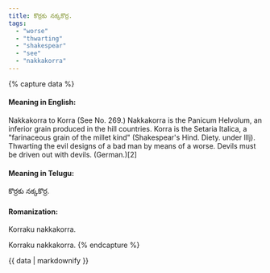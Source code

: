 ```yaml
---
title: కొర్రకు నక్కకొర్ర.
tags:
  - "worse"
  - "thwarting"
  - "shakespear"
  - "see"
  - "nakkakorra"
---
```


{% capture data %}
#### Meaning in English:
Nakkakorra to Korra
(See No. 269.)
Nakkakorra is the Panicum Helvolum, an inferior grain produced in the hill countries. Korra is the Setaria Italica, a "farinaceous grain of the millet kind" (Shakespear's Hind. Diety. under lllj).
Thwarting the evil designs of a bad man by means of a worse.
Devils must be driven out with devils. (German.)[2]

#### Meaning in Telugu:
కొర్రకు నక్కకొర్ర.

#### Romanization:
Korraku nakkakorra.

Korraku nakkakorra.
{% endcapture %}

{{ data | markdownify }}

